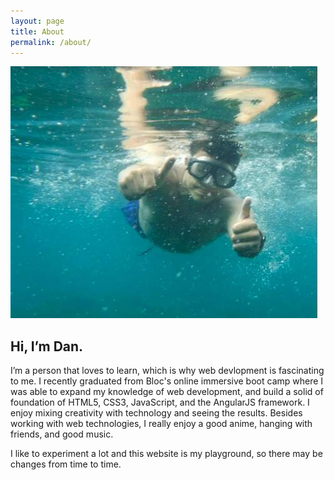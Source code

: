```yaml
---
layout: page
title: About
permalink: /about/
---
```




<div class="about">
    <img src="/img/dan.jpg">
    <h2>Hi, I’m Dan.</h2> 
    <p>I’m a person that loves to learn, which is why web devlopment is fascinating to me. I recently graduated from Bloc's online immersive boot camp where I was able to expand my knowledge of web development, and build a solid of foundation of HTML5, CSS3, JavaScript, and the AngularJS framework. I enjoy mixing creativity with technology and seeing the results. 
    Besides working with web technologies, I really enjoy a good anime, hanging with friends, and good music.</p>
    <p>I like to experiment a lot and this website is my playground, so there may be changes from time to time.</p>
</div>

